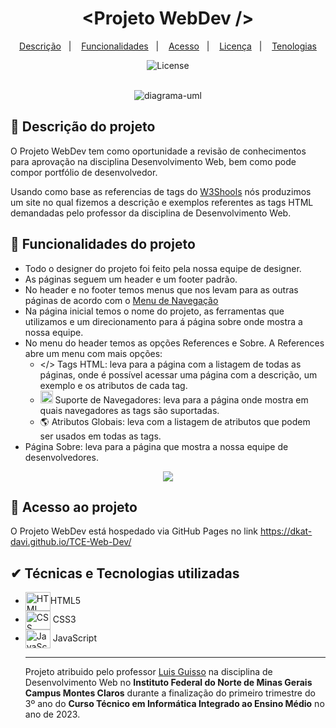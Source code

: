<h1 align="center">&lt;Projeto WebDev /&gt;</h1>
<p align="center">
  <a href="#description">Descrição</a>&nbsp;&nbsp;&nbsp;|&nbsp;&nbsp;&nbsp;
  <a href="#functionalities">Funcionalidades</a>&nbsp;&nbsp;&nbsp;|&nbsp;&nbsp;&nbsp;
  <a href="#access">Acesso</a>&nbsp;&nbsp;&nbsp;|&nbsp;&nbsp;&nbsp;
  <a href="#memo-licença">Licença</a>&nbsp;&nbsp;&nbsp;|&nbsp;&nbsp;&nbsp;
  <a href="#tecnologies">Tenologias</a>
</p>
<p align="center">
  <img alt="License" src="https://img.shields.io/static/v1?label=license&message=Projeto WebDev&color=3E606F&labelColor=000000">
</p>
<br>
<div align="center">
    <img max-height="400em" src="assets/capa-projeto-cep.png" alt="diagrama-uml">
</div>


<h2 id="desciption">&#X1F4DD Descrição do projeto</h2>

<p>O Projeto WebDev tem como oportunidade a revisão de conhecimentos para aprovação na disciplina
Desenvolvimento Web, bem como pode compor portfólio de desenvolvedor.<p>
  
<p>Usando como base as referencias de tags do <a href="https://www.w3schools.com/tags/default.asp" target="_blank">W3Shools</a> nós produzimos um site no qual fizemos a descrição e exemplos referentes as tags HTML demandadas pelo professor da disciplina de Desenvolvimento Web.<p>

<h2 id="funcitionalities">&#X1F528 Funcionalidades do projeto</h2>

<ul>
    <li>Todo o designer do projeto foi feito pela nossa equipe de designer.</li>
    <li>As páginas seguem um header e um footer padrão.</li>
    <li>No header e no footer temos menus que nos levam para as outras páginas de acordo com o <a href="#">Menu de Navegação</a></li>
    <li>Na página inicial temos o nome do projeto, as ferramentas que utilizamos e um direcionamento para á página sobre onde mostra a nossa equipe.</li>
    <li>No menu do header temos as opções References e Sobre. A References abre um menu com mais opções:
      <ul>
        <li> &lt;/&gt; Tags HTML: leva para a página com a listagem de todas as páginas, onde é possível acessar uma página com a descrição, um exemplo e os atributos de cada tag.</li>
        <li> <img height="20px" src="https://cdn.jsdelivr.net/gh/devicons/devicon/icons/chrome/chrome-plain.svg" />  Suporte de Navegadores: leva para a página onde mostra em quais navegadores as tags são suportadas.</li>
        <li> 🌎 Atributos Globais: leva com a listagem de atributos que podem ser usados em todas as tags.</li>
      </ul>
      <li>Página Sobre: leva para a página que mostra a nossa equipe de desenvolvedores.</li>
</ul>

<div align="center">
    <img src="assets/gif-tela-projeto.gif">
</div>

<h2 id="access">&#X1F4C1 Acesso ao projeto</h2>

<p>O Projeto WebDev está hospedado via GitHub Pages no link <a href="https://dkat-davi.github.io/TCE-Web-Dev/" target="_blank">https://dkat-davi.github.io/TCE-Web-Dev/</a><p>


<h2 id="tecnologies">&#X2714 Técnicas e Tecnologias utilizadas</h2>
<ul>
    <li>
        <img align="center" alt="HTML" height="30" width="40" src="https://cdn.jsdelivr.net/gh/devicons/devicon/icons/html5/html5-original.svg"/>HTML5
    </li>
    <li>    
        <img align="center" alt="CSS" height="30" width="40" src="https://cdn.jsdelivr.net/gh/devicons/devicon/icons/css3/css3-original.svg"/>
        CSS3  
    </li>
    <li>    
        <img align="center" alt="JavaScript" height="30" width="40" src="https://cdn.jsdelivr.net/gh/devicons/devicon/icons/javascript/javascript-original.svg"/>
        JavaScript
    </li>
  
<hr>

<div style="display: inline_block">
          
<p>Projeto atribuido pelo professor <a href="https://github.com/guisso" target="_blank">Luis Guisso</a> na disciplina de Desenvolvimento Web no <strong>Instituto Federal do Norte de Minas Gerais Campus Montes Claros</strong> durante a finalização do primeiro trimestre do 3º ano do <strong>Curso Técnico em Informática Integrado ao Ensino Médio</strong> no ano de 2023.</p>
